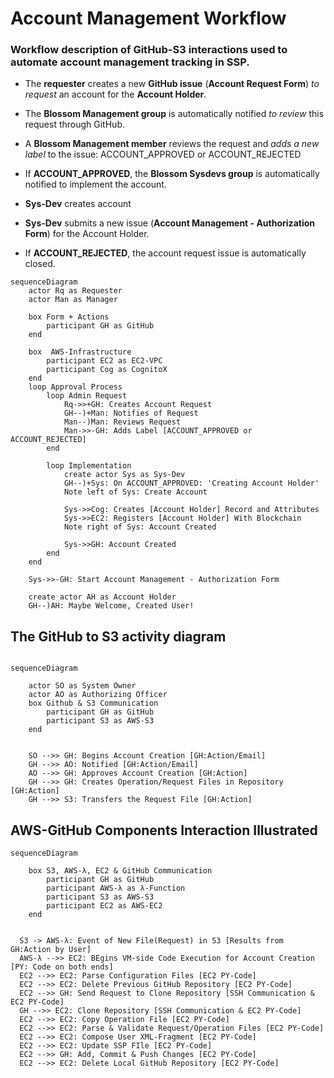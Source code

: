 # Account Management Workflow
### Workflow description of GitHub-S3 interactions used to automate account management tracking in SSP.

- The **requester** creates a new **GitHub issue** (**Account Request Form**) *to request* an account for the **Account Holder**.
- The **Blossom Management group** is automatically notified *to review* this request through GitHub.
- A **Blossom Management member** reviews the request and *adds a new label* to the issue: ACCOUNT_APPROVED or ACCOUNT_REJECTED
- If **ACCOUNT_APPROVED**, the **Blossom Sysdevs group** is automatically notified to implement the account.
- **Sys-Dev** creates account
- **Sys-Dev** submits a new issue (**Account Management - Authorization Form**) for the Account Holder.

- If **ACCOUNT_REJECTED**, the account request issue is automatically closed.



```mermaid
sequenceDiagram
    actor Rq as Requester
    actor Man as Manager
        
    box Form + Actions
        participant GH as GitHub
    end
    
    box  AWS-Infrastructure
        participant EC2 as EC2-VPC
        participant Cog as CognitoX
    end
    loop Approval Process
        loop Admin Request  
            Rq->>+GH: Creates Account Request
            GH--)+Man: Notifies of Request
            Man--)Man: Reviews Request
            Man->>-GH: Adds Label [ACCOUNT_APPROVED or ACCOUNT_REJECTED]
        end

        loop Implementation
            create actor Sys as Sys-Dev
            GH--)+Sys: On ACCOUNT_APPROVED: 'Creating Account Holder'
            Note left of Sys: Create Account    

            Sys->>Cog: Creates [Account Holder] Record and Attributes
            Sys->>EC2: Registers [Account Holder] With Blockchain
            Note right of Sys: Account Created 

            Sys->>GH: Account Created
        end
    end
    
    Sys->>-GH: Start Account Management - Authorization Form

    create actor AH as Account Holder
    GH--)AH: Maybe Welcome, Created User!

```



## The GitHub to S3 activity diagram

```mermaid

sequenceDiagram

    actor SO as System Owner
    actor AO as Authorizing Officer
    box Github & S3 Communication
        participant GH as GitHub
        participant S3 as AWS-S3
    end


    SO -->> GH: Begins Account Creation [GH:Action/Email]
    GH -->> AO: Notified [GH:Action/Email]
    AO -->> GH: Approves Account Creation [GH:Action]
    GH -->> GH: Creates Operation/Request Files in Repository [GH:Action]
    GH -->> S3: Transfers the Request File [GH:Action]
```


## AWS-GitHub Components Interaction Illustrated

```mermaid
sequenceDiagram

    box S3, AWS-λ, EC2 & GitHub Communication
        participant GH as GitHub
        participant AWS-λ as λ-Function
        participant S3 as AWS-S3
        participant EC2 as AWS-EC2
    end


  S3 -> AWS-λ: Event of New File(Request) in S3 [Results from GH:Action by User]
  AWS-λ -->> EC2: BEgins VM-side Code Execution for Account Creation [PY: Code on both ends]
  EC2 -->> EC2: Parse Configuration Files [EC2 PY-Code]
  EC2 -->> EC2: Delete Previous GitHub Repository [EC2 PY-Code]
  EC2 -->> GH: Send Request to Clone Repository [SSH Communication & EC2 PY-Code]
  GH -->> EC2: Clone Repository [SSH Communication & EC2 PY-Code]
  EC2 -->> EC2: Copy Operation File [EC2 PY-Code]
  EC2 -->> EC2: Parse & Validate Request/Operation Files [EC2 PY-Code]
  EC2 -->> EC2: Compose User XML-Fragment [EC2 PY-Code]
  EC2 -->> EC2: Update SSP FIle [EC2 PY-Code]
  EC2 -->> GH: Add, Commit & Push Changes [EC2 PY-Code]
  EC2 -->> EC2: Delete Local GitHub Repository [EC2 PY-Code]
```
